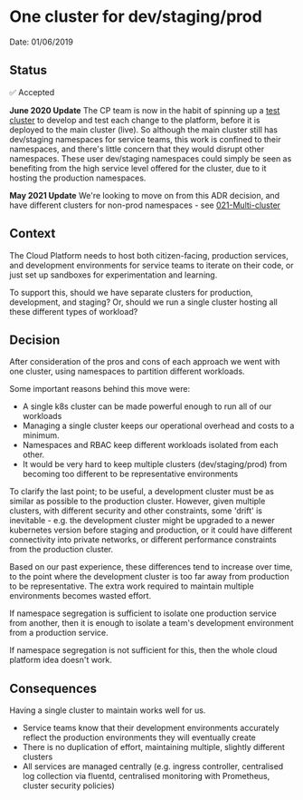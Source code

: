 # One cluster for dev/staging/prod

Date: 01/06/2019

## Status

✅ Accepted

**June 2020 Update** The CP team is now in the habit of spinning up a [test cluster](https://github.com/ministryofjustice/cloud-platform-infrastructure/pull/742) to develop and test each change to the platform, before it is deployed to the main cluster (live). So although the main cluster still has dev/staging namespaces for service teams, this work is confined to their namespaces, and there's little concern that they would disrupt other namespaces. These user dev/staging namespaces could simply be seen as benefiting from the high service level offered for the cluster, due to it hosting the production namespaces.

**May 2021 Update** We're looking to move on from this ADR decision, and have different clusters for non-prod namespaces - see [021-Multi-cluster](021-Multi-cluster.html)

## Context

The Cloud Platform needs to host both citizen-facing, production services, and development environments for service teams to iterate on their code, or just set up sandboxes for experimentation and learning.

To support this, should we have separate clusters for production, development, and staging? Or, should we run a single cluster hosting all these different types of workload?

## Decision

After consideration of the pros and cons of each approach we went with one cluster, using namespaces to partition different workloads.

Some important reasons behind this move were:

* A single k8s cluster can be made powerful enough to run all of our workloads
* Managing a single cluster keeps our operational overhead and costs to a minimum.
* Namespaces and RBAC keep different workloads isolated from each other.
* It would be very hard to keep multiple clusters (dev/staging/prod) from becoming too different to be representative environments

To clarify the last point; to be useful, a development cluster must be as similar as possible to the production cluster. However, given multiple clusters, with different security and other constraints, some 'drift' is inevitable - e.g. the development cluster might be upgraded to a newer kubernetes version before staging and production, or it could have different connectivity into private networks, or different performance constraints from the production cluster.

Based on our past experience, these differences tend to increase over time, to the point where the development cluster is too far away from production to be representative. The extra work required to maintain multiple environments becomes wasted effort.

If namespace segregation is sufficient to isolate one production service from another, then it is enough to isolate a team's development environment from a production service.

If namespace segregation is not sufficient for this, then the whole cloud platform idea doesn't work.

## Consequences

Having a single cluster to maintain works well for us.

* Service teams know that their development environments accurately reflect the production environments they will eventually create
* There is no duplication of effort, maintaining multiple, slightly different clusters
* All services are managed centrally (e.g. ingress controller, centralised log collection via fluentd, centralised monitoring with Prometheus, cluster security policies)
